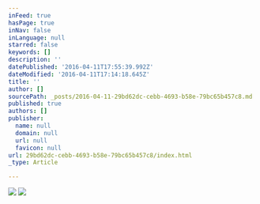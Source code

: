 ```yaml
---
inFeed: true
hasPage: true
inNav: false
inLanguage: null
starred: false
keywords: []
description: ''
datePublished: '2016-04-11T17:55:39.992Z'
dateModified: '2016-04-11T17:14:18.645Z'
title: ''
author: []
sourcePath: _posts/2016-04-11-29bd62dc-cebb-4693-b58e-79bc65b457c8.md
published: true
authors: []
publisher:
  name: null
  domain: null
  url: null
  favicon: null
url: 29bd62dc-cebb-4693-b58e-79bc65b457c8/index.html
_type: Article

---
```

![](https://the-grid-user-content.s3-us-west-2.amazonaws.com/d6745989-d665-43c9-bd00-904d276043ec.jpg)
![](https://the-grid-user-content.s3-us-west-2.amazonaws.com/6aa0f237-4155-4600-ba81-495c9109e947.jpg)